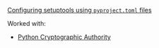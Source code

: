 


[Configuring setuptools using  `pyproject.toml`  files](https://setuptools.pypa.io/en/latest/userguide/pyproject_config.html)

Worked with:
- [Python Cryptographic Authority](https://github.com/pyca)
<!--stackedit_data:
eyJoaXN0b3J5IjpbMTc1MzQxNjA1NF19
-->